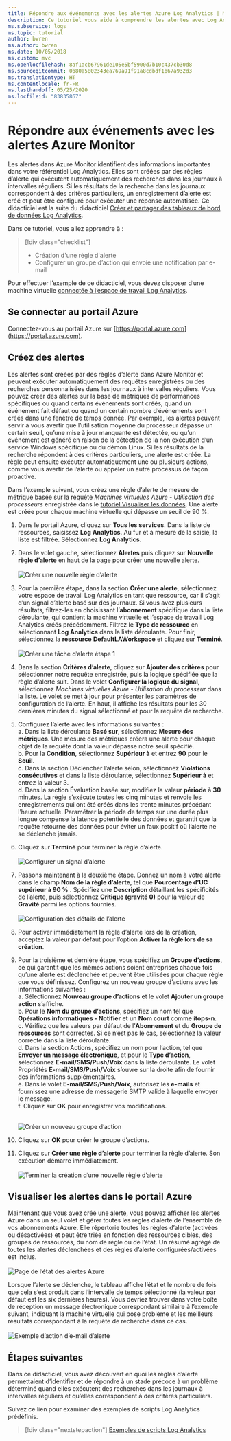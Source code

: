 ```yaml
---
title: Répondre aux événements avec les alertes Azure Log Analytics | Microsoft Docs
description: Ce tutoriel vous aide à comprendre les alertes avec Log Analytics qui vous permettent d’identifier les informations importantes dans votre espace de travail, vous avertissent à un stade précoce de l’existence de problèmes ou appellent des actions pour tenter de les corriger.
ms.subservice: logs
ms.topic: tutorial
author: bwren
ms.author: bwren
ms.date: 10/05/2018
ms.custom: mvc
ms.openlocfilehash: 8af1acb67961de105e5bf5900d7b10c437cb30d8
ms.sourcegitcommit: 0b80a5802343ea769a91f91a8cdbdf1b67a932d3
ms.translationtype: HT
ms.contentlocale: fr-FR
ms.lasthandoff: 05/25/2020
ms.locfileid: "83835867"
---
```

# <a name="respond-to-events-with-azure-monitor-alerts"></a>Répondre aux événements avec les alertes Azure Monitor
Les alertes dans Azure Monitor identifient des informations importantes dans votre référentiel Log Analytics. Elles sont créées par des règles d’alerte qui exécutent automatiquement des recherches dans les journaux à intervalles réguliers. Si les résultats de la recherche dans les journaux correspondent à des critères particuliers, un enregistrement d’alerte est créé et peut être configuré pour exécuter une réponse automatisée.  Ce didacticiel est la suite du didacticiel [Créer et partager des tableaux de bord de données Log Analytics](tutorial-logs-dashboards.md).   

Dans ce tutoriel, vous allez apprendre à :

> [!div class="checklist"]
> * Création d'une règle d'alerte
> * Configurer un groupe d’action qui envoie une notification par e-mail

Pour effectuer l’exemple de ce didacticiel, vous devez disposer d’une machine virtuelle [connectée à l’espace de travail Log Analytics](quick-collect-azurevm.md).  

## <a name="sign-in-to-azure-portal"></a>Se connecter au portail Azure
Connectez-vous au portail Azure sur [https://portal.azure.com](https://portal.azure.com). 

## <a name="create-alerts"></a>Créez des alertes
Les alertes sont créées par des règles d’alerte dans Azure Monitor et peuvent exécuter automatiquement des requêtes enregistrées ou des recherches personnalisées dans les journaux à intervalles réguliers.  Vous pouvez créer des alertes sur la base de métriques de performances spécifiques ou quand certains événements sont créés, quand un événement fait défaut ou quand un certain nombre d’événements sont créés dans une fenêtre de temps donnée.  Par exemple, les alertes peuvent servir à vous avertir que l’utilisation moyenne du processeur dépasse un certain seuil, qu’une mise à jour manquante est détectée, ou qu’un événement est généré en raison de la détection de la non exécution d’un service Windows spécifique ou du démon Linux.  Si les résultats de la recherche répondent à des critères particuliers, une alerte est créée. La règle peut ensuite exécuter automatiquement une ou plusieurs actions, comme vous avertir de l’alerte ou appeler un autre processus de façon proactive. 

Dans l’exemple suivant, vous créez une règle d’alerte de mesure de métrique basée sur la requête *Machines virtuelles Azure - Utilisation des processeurs* enregistrée dans le [tutoriel Visualiser les données](tutorial-logs-dashboards.md).  Une alerte est créée pour chaque machine virtuelle qui dépasse un seuil de 90 %.  

1. Dans le portail Azure, cliquez sur **Tous les services**. Dans la liste de ressources, saisissez **Log Analytics**. Au fur et à mesure de la saisie, la liste est filtrée. Sélectionnez **Log Analytics**.
2. Dans le volet gauche, sélectionnez **Alertes** puis cliquez sur **Nouvelle règle d’alerte** en haut de la page pour créer une nouvelle alerte.<br><br> ![Créer une nouvelle règle d’alerte](./media/tutorial-response/alert-rule-02.png)<br>
3. Pour la première étape, dans la section **Créer une alerte**, sélectionnez votre espace de travail Log Analytics en tant que ressource, car il s’agit d’un signal d’alerte basé sur des journaux.  Si vous avez plusieurs résultats, filtrez-les en choisissant l’**abonnement** spécifique dans la liste déroulante, qui contient la machine virtuelle et l’espace de travail Log Analytics créés précédemment.  Filtrez le **Type de ressource** en sélectionnant **Log Analytics** dans la liste déroulante.  Pour finir, sélectionnez la **ressource** **DefaultLAWorkspace** et cliquez sur **Terminé**.<br><br> ![Créer une tâche d’alerte étape 1](./media/tutorial-response/alert-rule-03.png)<br>
4. Dans la section **Critères d’alerte**, cliquez sur **Ajouter des critères** pour sélectionner notre requête enregistrée, puis la logique spécifiée que la règle d’alerte suit.  Dans le volet **Configurer la logique du signal**, sélectionnez *Machines virtuelles Azure - Utilisation du processeur* dans la liste.  Le volet se met à jour pour présenter les paramètres de configuration de l’alerte.  En haut, il affiche les résultats pour les 30 dernières minutes du signal sélectionné et pour la requête de recherche.  
5. Configurez l’alerte avec les informations suivantes :  
   a. Dans la liste déroulante **Basé sur**, sélectionnez **Mesure des métriques**.  Une mesure des métriques créera une alerte pour chaque objet de la requête dont la valeur dépasse notre seuil spécifié.  
   b. Pour la **Condition**, sélectionnez **Supérieur à** et entrez **90** pour le **Seuil**.  
   c. Dans la section Déclencher l’alerte selon, sélectionnez **Violations consécutives** et dans la liste déroulante, sélectionnez **Supérieur à** et entrez la valeur 3.  
   d. Dans la section Évaluation basée sur, modifiez la valeur **période** à **30** minutes. La règle s’exécute toutes les cinq minutes et renvoie les enregistrements qui ont été créés dans les trente minutes précédant l’heure actuelle.  Paramétrer la période de temps sur une durée plus longue compense la latence potentielle des données et garantit que la requête retourne des données pour éviter un faux positif où l’alerte ne se déclenche jamais.  
6. Cliquez sur **Terminé** pour terminer la règle d’alerte.<br><br> ![Configurer un signal d’alerte](./media/tutorial-response/alert-signal-logic-02.png)<br> 
7. Passons maintenant à la deuxième étape. Donnez un nom à votre alerte dans le champ **Nom de la règle d’alerte**, tel que **Pourcentage d’UC supérieur à 90 %** .  Spécifiez une **Description** détaillant les spécificités de l’alerte, puis sélectionnez **Critique (gravité 0)** pour la valeur de **Gravité** parmi les options fournies.<br><br> ![Configuration des détails de l’alerte](./media/tutorial-response/alert-signal-logic-04.png)<br>
8. Pour activer immédiatement la règle d’alerte lors de la création, acceptez la valeur par défaut pour l’option **Activer la règle lors de sa création**.
9. Pour la troisième et dernière étape, vous spécifiez un **Groupe d’actions**, ce qui garantit que les mêmes actions soient entreprises chaque fois qu’une alerte est déclenchée et peuvent être utilisées pour chaque règle que vous définissez.  Configurez un nouveau groupe d’actions avec les informations suivantes :  
   a. Sélectionnez **Nouveau groupe d’actions** et le volet **Ajouter un groupe action** s’affiche.  
   b. Pour le **Nom du groupe d’actions**, spécifiez un nom tel que **Opérations informatiques - Notifier** et un **Nom court** comme **itops-n**.  
   c. Vérifiez que les valeurs par défaut de l’**Abonnement** et du **Groupe de ressources** sont correctes. Si ce n’est pas le cas, sélectionnez la valeur correcte dans la liste déroulante.   
   d. Dans la section Actions, spécifiez un nom pour l’action, tel que **Envoyer un message électronique**, et pour le **Type d’action**, sélectionnez **E-mail/SMS/Push/Voix** dans la liste déroulante. Le volet Propriétés **E-mail/SMS/Push/Voix** s’ouvre sur la droite afin de fournir des informations supplémentaires.  
   e. Dans le volet **E-mail/SMS/Push/Voix**, autorisez les **e-mails** et fournissez une adresse de messagerie SMTP valide à laquelle envoyer le message.  
   f. Cliquez sur **OK** pour enregistrer vos modifications.<br><br> 

    ![Créer un nouveau groupe d’action](./media/tutorial-response/action-group-properties-01.png)

10. Cliquez sur **OK** pour créer le groupe d’actions. 
11. Cliquez sur **Créer une règle d’alerte** pour terminer la règle d’alerte. Son exécution démarre immédiatement.<br><br> ![Terminer la création d’une nouvelle règle d’alerte](./media/tutorial-response/alert-rule-01.png)<br> 

## <a name="view-your-alerts-in-azure-portal"></a>Visualiser les alertes dans le portail Azure
Maintenant que vous avez créé une alerte, vous pouvez afficher les alertes Azure dans un seul volet et gérer toutes les règles d’alerte de l’ensemble de vos abonnements Azure. Elle répertorie toutes les règles d’alerte (activées ou désactivées) et peut être triée en fonction des ressources cibles, des groupes de ressources, du nom de règle ou de l’état. Un résumé agrégé de toutes les alertes déclenchées et des règles d’alerte configurées/activées est inclus.<br><br> ![Page de l’état des alertes Azure](./media/tutorial-response/azure-alerts-02.png)  

Lorsque l’alerte se déclenche, le tableau affiche l’état et le nombre de fois que cela s’est produit dans l’intervalle de temps sélectionné (la valeur par défaut est les six dernières heures).  Vous devriez trouver dans votre boîte de réception un message électronique correspondant similaire à l’exemple suivant, indiquant la machine virtuelle qui pose problème et les meilleurs résultats correspondant à la requête de recherche dans ce cas.<br><br> ![Exemple d’action d’e-mail d’alerte](./media/tutorial-response/azure-alert-email-notification-01.png)

## <a name="next-steps"></a>Étapes suivantes
Dans ce didacticiel, vous avez découvert en quoi les règles d’alerte permettaient d’identifier et de répondre à un stade précoce à un problème déterminé quand elles exécutent des recherches dans les journaux à intervalles réguliers et qu’elles correspondent à des critères particuliers.

Suivez ce lien pour examiner des exemples de scripts Log Analytics prédéfinis.  

> [!div class="nextstepaction"]
> [Exemples de scripts Log Analytics](../samples/powershell-samples.md)
